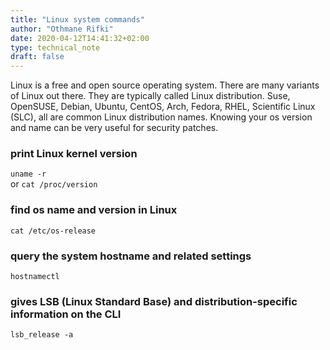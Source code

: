 ```yaml
---
title: "Linux system commands"
author: "Othmane Rifki"
date: 2020-04-12T14:41:32+02:00
type: technical_note
draft: false
---
```


Linux is a free and open source operating system. There are many variants of Linux out there. They are typically called Linux distribution. Suse, OpenSUSE, Debian, Ubuntu, CentOS, Arch, Fedora, RHEL, Scientific Linux (SLC), all are common Linux distribution names. Knowing your os version and name can be very useful for security patches.

### print Linux kernel version
`uname -r`   
or
`cat /proc/version`   

###  find os name and version in Linux
`cat /etc/os-release`

### query the system hostname and related settings
`hostnamectl`    

### gives LSB (Linux Standard Base) and distribution-specific information on the CLI
`lsb_release -a`    

